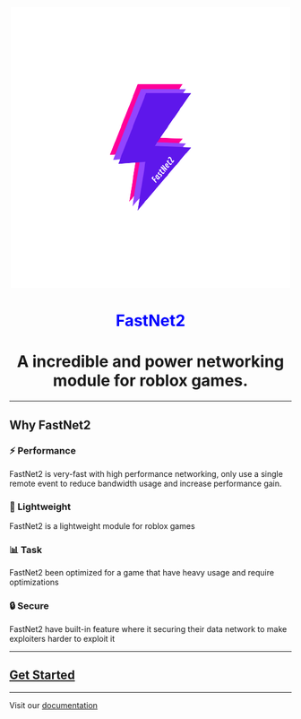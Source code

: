 <div align="center">
	<img src="docs/public/header.png" alt="FastNet2 icon" />
    <h1><span style="color:blue;">FastNet2</span></h1>
    <p><h1>A incredible and power networking module for roblox games.</h1></p>
</div>

---

## Why FastNet2

### ⚡ Performance
FastNet2 is very-fast with high performance networking, only use a single remote event to reduce bandwidth usage and increase performance gain.

### 🍃 Lightweight
FastNet2 is a lightweight module for roblox games

### 📊 Task
FastNet2 been optimized for a game that have heavy usage and require optimizations

### 🔒 Secure
FastNet2 have built-in feature where it securing their data network to make exploiters harder to exploit it

---

## [Get Started](https://imezx.github.io/FastNet2/docs)

---

Visit our [documentation](https://imezx.github.io/FastNet2)
